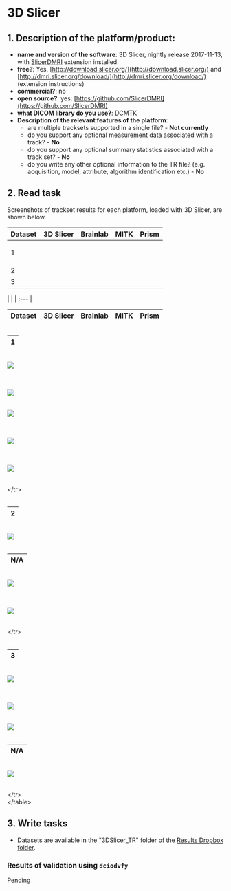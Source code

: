 # 3D Slicer

## 1. **Description of the platform/product**:

* **name and version of the software**: 3D Slicer, nightly release 2017-11-13, with [SlicerDMRI](http://dmri.slicer.org/download/) extension installed.
* **free?**: Yes, [http://download.slicer.org/](http://download.slicer.org/) and [http://dmri.slicer.org/download/](http://dmri.slicer.org/download/) \(extension instructions\)
* **commercial?**: no
* **open source?**: yes: [https://github.com/SlicerDMRI](https://github.com/SlicerDMRI)
* **what DICOM library do you use?**: DCMTK
* **Description of the relevant features of the platform**:
  * are multiple tracksets supported in a single file? - **Not currently**
  * do you support any optional measurement data associated with a track? - **No**
  * do you support any optional summary statistics associated with a track set? - **No**
  * do you write any other optional information to the TR file? \(e.g. acquisition, model, attribute, algorithm identification etc.\) - **No**

## 2. **Read task**

Screenshots of trackset results for each platform, loaded with 3D Slicer, are shown below.   

<table>
  <thead>
    <tr>
      <th style="text-align:left">Dataset</th>
      <th style="text-align:left">3D Slicer</th>
      <th style="text-align:left">Brainlab</th>
      <th style="text-align:left">MITK</th>
      <th style="text-align:left">Prism</th>
    </tr>
  </thead>
  <tbody>
    <tr>
      <td style="text-align:left">1</td>
      <td style="text-align:left"></td>
      <td style="text-align:left">
        <p>
          <img src="../../.gitbook/assets/brainlab_dataset1_screenshot-1.png" alt/>
          <img src="../../.gitbook/assets/brainlab_dataset1_screenshot-2.png" alt/>
        </p>
      </td>
      <td style="text-align:left">
        <p>
          <img src="../../.gitbook/assets/MITK_dataset1_screenshot-1.png" alt/>
        </p>
      </td>
      <td style="text-align:left">
        <p>
          <img src="../../.gitbook/assets/Prism_dataset1.png" alt/>
        </p>
      </td>
    </tr>
    <tr>
      <td style="text-align:left">2</td>
      <td style="text-align:left"></td>
      <td style="text-align:left"></td>
      <td style="text-align:left"></td>
      <td style="text-align:left"></td>
    </tr>
    <tr>
      <td style="text-align:left">3</td>
      <td style="text-align:left"></td>
      <td style="text-align:left"></td>
      <td style="text-align:left"></td>
      <td style="text-align:left"></td>
    </tr>
  </tbody>
</table>|  |
| :--- |


| **Dataset** | 3D Slicer | Brainlab | MITK | Prism |
| :--- | :--- | :--- | :--- | :--- |


|  |
| :--- |





| 1 |
| :--- |


|   |
| :--- |


![](../../.gitbook/assets/3dslicer_dataset1_screenshot.png)

|  |
| :--- |


|   |
| :--- |


![](../../.gitbook/assets/brainlab_dataset1_screenshot-1.png)

|   |
| :--- |


![](../../.gitbook/assets/brainlab_dataset1_screenshot-2.png)

|  |
| :--- |


|   |
| :--- |


![](../../.gitbook/assets/mitk_dataset1_screenshot-1.png)

|  |
| :--- |


|   |
| :--- |


![](../../.gitbook/assets/prism_dataset1.png)

|  |
| :--- |



&lt;/tr&gt;

|  |
| :--- |





| 2 |
| :--- |


|   |
| :--- |


![](../../.gitbook/assets/3dslicer_dataset2_screenshot-1.png)

|  |
| :--- |


| N/A |
| :--- |


|   |
| :--- |


![](../../.gitbook/assets/mitk_dataset2_screenshot-1.png)

|  |
| :--- |


|   |
| :--- |


![](../../.gitbook/assets/prism_dataset2.png)

|  |
| :--- |



&lt;/tr&gt;

|  |
| :--- |





| 3 |
| :--- |


|   |
| :--- |


![](../../.gitbook/assets/3dslicer_dataset3_screenshot-1.png)

|  |
| :--- |


|   |
| :--- |


![](../../.gitbook/assets/brainlab_dataset3_screenshot-1.png)

|   |
| :--- |


![](../../.gitbook/assets/brainlab_dataset3_screenshot-2.png)

|  |
| :--- |


| N/A |
| :--- |


|   |
| :--- |


![](../../.gitbook/assets/prism_dataset3.png)

|  |
| :--- |



&lt;/tr&gt;  
&lt;/table&gt;

## 3. **Write tasks**

* Datasets are available in the "3DSlicer\_TR" folder of the [Results Dropbox folder](https://www.dropbox.com/sh/gmy2nt1mlfk1k2w/AADIdfcLUUZ8ViAh7i6x0aana?dl=0).

### Results of validation using `dciodvfy`

Pending
